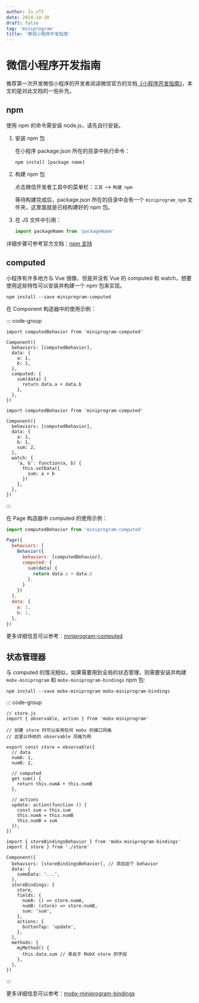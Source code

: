 ```yaml
---
author: Io_oTI
date: 2024-10-30
draft: false
tag: 'miniprogram'
title: '微信小程序开发指南'
---
```


# 微信小程序开发指南

推荐第一次开发微信小程序的开发者阅读微信官方的文档[《小程序开发指南》](https://developers.weixin.qq.com/ebook?action=get_post_info&docid=0008aeea9a8978ab0086a685851c0a)，本文的是对此文档的一些补充。

## npm

使用 npm 的命令需安装 node.js，请先自行安装。

1. 安装 npm 包

   在小程序 package.json 所在的目录中执行命令：

   ```shell
   npm install [package name]
   ```

1. 构建 npm 包

   点击微信开发者工具中的菜单栏：`工具` --> `构建 npm`

   等待构建完成后，package.json 所在的目录中会有一个 `miniprogram_npm` 文件夹，这里面就是已经构建好的 npm 包。

2. 在 JS 文件中引用：

   ```javascript
   import packageName from 'packageName'
   ```

详细步骤可参考官方文档：[npm 支持](https://developers.weixin.qq.com/miniprogram/dev/devtools/npm.html)

## computed

小程序有许多地方与 Vue 很像，但是并没有 Vue 的 computed 和 watch，想要使用这些特性可以安装并构建一个 npm 包来实现。

```shell
npm install --save miniprogram-computed
```

在 Component 构造器中的使用示例：

::: code-group

```javascript[computed]
import computedBehavior from 'miniprogram-computed'

Component({
  behaviors: [computedBehavior],
  data: {
    a: 1,
    b: 1,
  },
  computed: {
    sum(data) {
      return data.a + data.b
    },
  },
})
```

```javascript[watch]
import computedBehavior from 'miniprogram-computed'

Component({
  behaviors: [computedBehavior],
  data: {
    a: 1,
    b: 1,
    sum: 2,
  },
  watch: {
    'a, b': function(a, b) {
      this.setData({
        sum: a + b
      })
    },
  },
})
```

:::

在 Page 构造器中 computed 的使用示例：

```javascript
import computedBehavior from 'miniprogram-computed'

Page({
  behaviors: [
    Behavior({
      behaviors: [computedBehavior],
      computed: {
        sum(data) {
          return data.a + data.b
        },
      }
    })
  ],
  data: {
    a: 1,
    b: 1,
  },
})
```

更多详细信息可以参考：[miniprogram-computed](https://github.com/wechat-miniprogram/computed)

## 状态管理器

与 computed 的情况相似，如果需要用到全局的状态管理，则需要安装并构建 `mobx-miniprogram` 和 `mobx-miniprogram-bindings` npm 包:

```shell
npm install --save mobx-miniprogram mobx-miniprogram-bindings
```

::: code-group

```javascript[创建 store]
// store.js
import { observable, action } from 'mobx-miniprogram'

// 创建 store 时可以采用任何 mobx 的接口风格
// 这里以传统的 observable 风格为例

export const store = observable({
  // data
  numA: 1,
  numB: 2,

  // computed
  get sum() {
    return this.numA + this.numB
  },

  // actions
  update: action(function () {
    const sum = this.sum
    this.numA = this.numB
    this.numB = sum
  }),
})
```

```javascript[在 Component 构造器中使用]
import { storeBindingsBehavior } from 'mobx-miniprogram-bindings'
import { store } from './store'

Component({
  behaviors: [storeBindingsBehavior], // 添加这个 behavior
  data: {
    someData: '...',
  },
  storeBindings: {
    store,
    fields: {
      numA: () => store.numA,
      numB: (store) => store.numB,
      sum: 'sum',
    },
    actions: {
      buttonTap: 'update',
    },
  },
  methods: {
    myMethod() {
      this.data.sum // 来自于 MobX store 的字段
    },
  },
})
```

:::

更多详细信息可以参考：[mobx-miniprogram-bindings](https://github.com/wechat-miniprogram/mobx-miniprogram-bindings)
